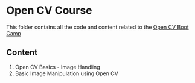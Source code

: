 # Open CV Course
This folder contains all the code and content related to the [Open CV Boot Camp](https://opencv.org/university/free-opencv-course/)
## Content
1. Open CV Basics - Image Handling
2. Basic Image Manipulation using Open CV